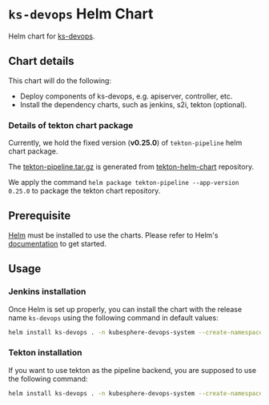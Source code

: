 # `ks-devops` Helm Chart

Helm chart for [ks-devops](https://github.com/kubesphere/ks-devops).

## Chart details

This chart will do the following:
* Deploy components of ks-devops, e.g. apiserver, controller, etc.
* Install the dependency charts, such as jenkins, s2i, tekton (optional).

### Details of tekton chart package

Currently, we hold the fixed version (**v0.25.0**) of `tekton-pipeline` helm chart package. 

The [tekton-pipeline.tar.gz](charts/tekton-pipeline-0.25.0.tgz) is generated from [tekton-helm-chart](https://github.com/cdfoundation/tekton-helm-chart) repository. 

We apply the command `helm package tekton-pipeline --app-version 0.25.0` to package the tekton chart repository.


## Prerequisite

[Helm](https://helm.sh) must be installed to use the charts.
Please refer to Helm's [documentation](https://helm.sh/docs/) to get started.

## Usage

### Jenkins installation

Once Helm is set up properly, you can install the chart with the release name `ks-devops` using the following command in default values:

```bash
helm install ks-devops . -n kubesphere-devops-system --create-namespace 
```

### Tekton installation

If you want to use tekton as the pipeline backend, you are supposed to use the following command:

```bash
helm install ks-devops . -n kubesphere-devops-system --create-namespace --set charts.tekton.enabled=true --set image.controller.tag=tekton-support  --set charts.jenkins.enabled=false
```
